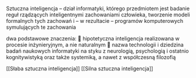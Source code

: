Sztuczna inteligencja – dział informatyki, którego przedmiotem jest badanie reguł
rządzących inteligentnymi zachowaniami człowieka, tworzenie modeli formalnych
tych zachowań i – w rezultacie – programów komputerowych symulujących te
zachowania

dwa podstawowe znaczenia:
 hipotetyczna inteligencja realizowana w procesie inżynieryjnym, a nie
naturalnym
 nazwa technologii i dziedzina badań naukowych informatyki na styku z
neurologią, psychologią i ostatnio kognitywistyką oraz także systemiką, a
nawet z współczesną filozofią

[[Słaba sztuczna inteligencja]]
[[Silna sztuczna inteligencja]]